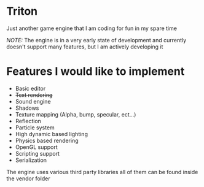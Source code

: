 # Triton
Just another game engine that I am coding for fun in my spare time

*NOTE:* The engine is in a very early state of development and currently doesn't support many features, but I am actively developing it


# Features I would like to implement
* Basic editor
* ~~Text rendering~~
* Sound engine
* Shadows
* Texture mapping (Alpha, bump, specular, ect...)
* Reflection
* Particle system
* High dynamic based lighting
* Physics based rendering
* OpenGL support
* Scripting support
* Serialization

The engine uses various third party libraries all of them can be found inside the vendor folder